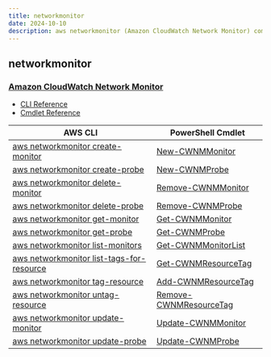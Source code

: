 ```yaml
---
title: networkmonitor
date: 2024-10-10
description: aws networkmonitor (Amazon CloudWatch Network Monitor) command/cmdlet list.
---
```


## networkmonitor

### [Amazon CloudWatch Network Monitor](https://aws.amazon.com/cloudwatch/)

* [CLI Reference](https://awscli.amazonaws.com/v2/documentation/api/latest/reference/networkmonitor/index.html)
* [Cmdlet Reference](https://docs.aws.amazon.com/powershell/latest/reference/items/NetworkMonitor_cmdlets.html)

|AWS CLI|PowerShell Cmdlet|
|----|----|
|[aws networkmonitor create-monitor](https://awscli.amazonaws.com/v2/documentation/api/latest/reference/networkmonitor/create-monitor.html)|[New-CWNMMonitor](https://docs.aws.amazon.com/powershell/latest/reference/items/New-CWNMMonitor.html)|
|[aws networkmonitor create-probe](https://awscli.amazonaws.com/v2/documentation/api/latest/reference/networkmonitor/create-probe.html)|[New-CWNMProbe](https://docs.aws.amazon.com/powershell/latest/reference/items/New-CWNMProbe.html)|
|[aws networkmonitor delete-monitor](https://awscli.amazonaws.com/v2/documentation/api/latest/reference/networkmonitor/delete-monitor.html)|[Remove-CWNMMonitor](https://docs.aws.amazon.com/powershell/latest/reference/items/Remove-CWNMMonitor.html)|
|[aws networkmonitor delete-probe](https://awscli.amazonaws.com/v2/documentation/api/latest/reference/networkmonitor/delete-probe.html)|[Remove-CWNMProbe](https://docs.aws.amazon.com/powershell/latest/reference/items/Remove-CWNMProbe.html)|
|[aws networkmonitor get-monitor](https://awscli.amazonaws.com/v2/documentation/api/latest/reference/networkmonitor/get-monitor.html)|[Get-CWNMMonitor](https://docs.aws.amazon.com/powershell/latest/reference/items/Get-CWNMMonitor.html)|
|[aws networkmonitor get-probe](https://awscli.amazonaws.com/v2/documentation/api/latest/reference/networkmonitor/get-probe.html)|[Get-CWNMProbe](https://docs.aws.amazon.com/powershell/latest/reference/items/Get-CWNMProbe.html)|
|[aws networkmonitor list-monitors](https://awscli.amazonaws.com/v2/documentation/api/latest/reference/networkmonitor/list-monitors.html)|[Get-CWNMMonitorList](https://docs.aws.amazon.com/powershell/latest/reference/items/Get-CWNMMonitorList.html)|
|[aws networkmonitor list-tags-for-resource](https://awscli.amazonaws.com/v2/documentation/api/latest/reference/networkmonitor/list-tags-for-resource.html)|[Get-CWNMResourceTag](https://docs.aws.amazon.com/powershell/latest/reference/items/Get-CWNMResourceTag.html)|
|[aws networkmonitor tag-resource](https://awscli.amazonaws.com/v2/documentation/api/latest/reference/networkmonitor/tag-resource.html)|[Add-CWNMResourceTag](https://docs.aws.amazon.com/powershell/latest/reference/items/Add-CWNMResourceTag.html)|
|[aws networkmonitor untag-resource](https://awscli.amazonaws.com/v2/documentation/api/latest/reference/networkmonitor/untag-resource.html)|[Remove-CWNMResourceTag](https://docs.aws.amazon.com/powershell/latest/reference/items/Remove-CWNMResourceTag.html)|
|[aws networkmonitor update-monitor](https://awscli.amazonaws.com/v2/documentation/api/latest/reference/networkmonitor/update-monitor.html)|[Update-CWNMMonitor](https://docs.aws.amazon.com/powershell/latest/reference/items/Update-CWNMMonitor.html)|
|[aws networkmonitor update-probe](https://awscli.amazonaws.com/v2/documentation/api/latest/reference/networkmonitor/update-probe.html)|[Update-CWNMProbe](https://docs.aws.amazon.com/powershell/latest/reference/items/Update-CWNMProbe.html)|

